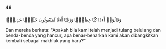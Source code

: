 ##### 49

<span class="ayah">وَقَالُوٓا۟ أَءِذَا كُنَّا عِظَٰمًۭا وَرُفَٰتًا أَءِنَّا لَمَبْعُوثُونَ خَلْقًۭا جَدِيدًۭا</span>

<span class="ayah_translation">Dan mereka berkata: "Apakah bila kami telah menjadi tulang belulang dan benda-benda yang hancur, apa benar-benarkah kami akan dibangkitkan kembali sebagai makhluk yang baru?"</span>
